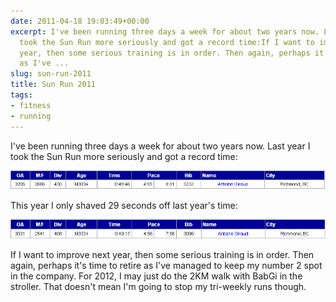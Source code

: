 ```yaml
---
date: 2011-04-18 19:03:49+00:00
excerpt: I've been running three days a week for about two years now. Last year I
  took the Sun Run more seriously and got a record time:If I want to improve next
  year, then some serious training is in order. Then again, perhaps it's time to retire
  as I've ...
slug: sun-run-2011
title: Sun Run 2011
tags:
- fitness
- running
---
```


I've been running three days a week for about two years now. Last year I took the Sun Run more seriously and got a record time:

![Sunrun2010](images/sunrun2010.jpg)

This year I only shaved 29 seconds off last year's time:

![Sunrun2011](/images/sunrun2011.jpg)

If I want to improve next year, then some serious training is in order. Then again, perhaps it's time to retire as I've managed to keep my number 2 spot in the company. For 2012, I may just do the 2KM walk with BabGi in the stroller. That doesn't mean I'm going to stop my tri-weekly runs though.
